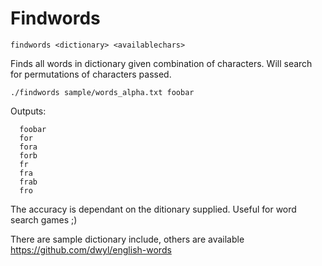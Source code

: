 
# Findwords

`findwords <dictionary> <availablechars>`

Finds all words in dictionary given combination of characters.
Will search for permutations of characters passed.

 `./findwords sample/words_alpha.txt foobar`

Outputs:

```
  foobar
  for
  fora
  forb
  fr
  fra
  frab
  fro
```

The accuracy is dependant on the ditionary supplied.
Useful for word search games ;)

There are sample dictionary include, others are available https://github.com/dwyl/english-words